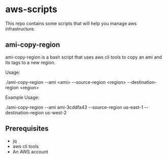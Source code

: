 # aws-scripts

This repo contains some scripts that will help you manage aws infrastructure. 


ami-copy-region
---------------

ami-copy-region is a bash script that uses aws cli tools to copy an ami and its tags to a new region.


Usage: 

./ami-copy-region --ami \<ami\> --source-region \<region\> --destination-region \<region\>


Example Usage: 

./ami-copy-region --ami ami-3cddfa43 --source-region us-east-1 --destination-region us-west-2



Prerequisites
-------------
* jq 
* aws cli tools 
* An AWS account

